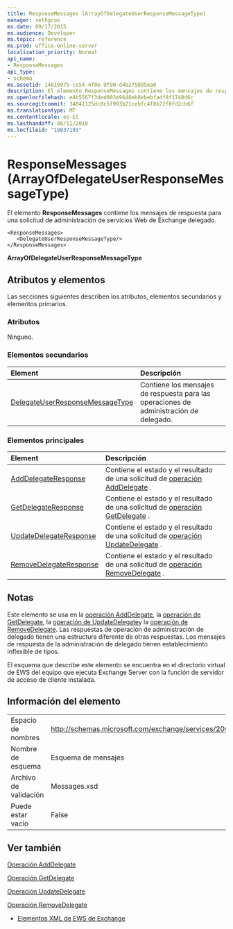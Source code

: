 ```yaml
---
title: ResponseMessages (ArrayOfDelegateUserResponseMessageType)
manager: sethgros
ms.date: 09/17/2015
ms.audience: Developer
ms.topic: reference
ms.prod: office-online-server
localization_priority: Normal
api_name:
- ResponseMessages
api_type:
- schema
ms.assetid: 14819975-ce54-4f0e-9f90-d4b275895ea0
description: El elemento ResponseMessages contiene los mensajes de respuesta para una solicitud de administración de servicios Web de Exchange delegado.
ms.openlocfilehash: e4b5567f3ded003e9648eb8ebebfadf8f1748d6c
ms.sourcegitcommit: 34041125dc8c5f993b21cebfc4f8b72f0fd2cb6f
ms.translationtype: MT
ms.contentlocale: es-ES
ms.lasthandoff: 06/11/2018
ms.locfileid: "19837193"
---
```

# <a name="responsemessages-arrayofdelegateuserresponsemessagetype"></a>ResponseMessages (ArrayOfDelegateUserResponseMessageType)

El elemento **ResponseMessages** contiene los mensajes de respuesta para una solicitud de administración de servicios Web de Exchange delegado. 
  
```
<ResponseMessages>
   <DelegateUserResponseMessageType/>
</ResponseMessages>
```

 **ArrayOfDelegateUserResponseMessageType**
## <a name="attributes-and-elements"></a>Atributos y elementos

Las secciones siguientes describen los atributos, elementos secundarios y elementos primarios.
  
### <a name="attributes"></a>Atributos

Ninguno.
  
### <a name="child-elements"></a>Elementos secundarios

|**Element**|**Descripción**|
|:-----|:-----|
|[DelegateUserResponseMessageType](delegateuserresponsemessagetype.md) <br/> |Contiene los mensajes de respuesta para las operaciones de administración de delegado.  <br/> |
   
### <a name="parent-elements"></a>Elementos principales

|**Element**|**Descripción**|
|:-----|:-----|
|[AddDelegateResponse](adddelegateresponse.md) <br/> |Contiene el estado y el resultado de una solicitud de [operación AddDelegate](adddelegate-operation.md) .  <br/> |
|[GetDelegateResponse](getdelegateresponse.md) <br/> |Contiene el estado y el resultado de una solicitud de [operación GetDelegate](getdelegate-operation.md) .  <br/> |
|[UpdateDelegateResponse](updatedelegateresponse.md) <br/> |Contiene el estado y el resultado de una solicitud de [operación UpdateDelegate](updatedelegate-operation.md) .  <br/> |
|[RemoveDelegateResponse](removedelegateresponse.md) <br/> |Contiene el estado y el resultado de una solicitud de [operación RemoveDelegate](removedelegate-operation.md) .  <br/> |
   
## <a name="remarks"></a>Notas

Este elemento se usa en la [operación AddDelegate](adddelegate-operation.md), la [operación de GetDelegate](getdelegate-operation.md), la [operación de UpdateDelegate](updatedelegate-operation.md)y la [operación de RemoveDelegate](removedelegate-operation.md). Las respuestas de operación de administración de delegado tienen una estructura diferente de otras respuestas. Los mensajes de respuesta de la administración de delegado tienen establecimiento inflexible de tipos.
  
El esquema que describe este elemento se encuentra en el directorio virtual de EWS del equipo que ejecuta Exchange Server con la función de servidor de acceso de cliente instalada.
  
## <a name="element-information"></a>Información del elemento

|||
|:-----|:-----|
|Espacio de nombres  <br/> |http://schemas.microsoft.com/exchange/services/2006/messages  <br/> |
|Nombre de esquema  <br/> |Esquema de mensajes  <br/> |
|Archivo de validación  <br/> |Messages.xsd  <br/> |
|Puede estar vacío  <br/> |False  <br/> |
   
## <a name="see-also"></a>Ver también



[Operación AddDelegate](adddelegate-operation.md)
  
[Operación GetDelegate](getdelegate-operation.md)
  
[Operación UpdateDelegate](updatedelegate-operation.md)
  
[Operación RemoveDelegate](removedelegate-operation.md)


- [Elementos XML de EWS de Exchange](ews-xml-elements-in-exchange.md)

